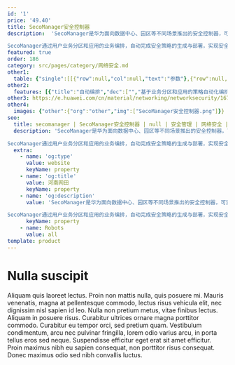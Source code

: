 ```yaml
---
id: '1'
price: '49.40'
title: SecoManager安全控制器
description:  'SecoManager是华为面向数据中心、园区等不同场景推出的安全控制器，可实现全网安全策略集中管理、安全业务编排和高性能日志管理。

SecoManager通过用户业务分区和应用的业务编排，自动完成安全策略的生成与部署，实现安全业务分钟级部署，有效降低安全运维成本。SecoManager协同SDN控制器和HiSec Insight安全态势感知系统联动，将威胁分钟级闭环处置，大幅提升企业网络的威胁防御能力，帮助企业构建全网主动防御体系。'
featured: true
order: 186
category: src/pages/category/网络安全.md
other1: 
  table: {"single":[[{"row":null,"col":null,"text":"参数"},{"row":null,"col":null,"text":"SecoManager安全控制器"}],[{"row":null,"col":null,"text":"基础网元管理"},{"row":null,"col":null,"text":"设备管理：\n支持设备发现、设备管理、虚拟系统管理、配置一致性检查、设备单点登录\n\n\n资源池管理：\n支持资源池的增、删、改、查\n\n\n对象管理：\n地址、服务、应用、网络分区\n\n\n策略管理：\n安全策略、VPC策略、安全服务、任务部署"}],[{"row":null,"col":null,"text":"策略协同"},{"row":null,"col":null,"text":"大数据安全协同：\n接收发自大数据安全分析系统的威胁处置请求，传递至威胁阻断设备\n\n\n控制器协同：\n感知网络拓扑、基于服务链的引流策略下发"}],[{"row":null,"col":null,"text":"策略编排"},{"row":null,"col":null,"text":"基于网络分区、应用互访关系、安全服务、VPC，自动化下发安全策略"}],[{"row":null,"col":null,"text":"策略调优"},{"row":null,"col":null,"text":"根据冗余分析的结果进行策略调优"}],[{"row":null,"col":null,"text":"策略仿真"},{"row":null,"col":null,"text":"根据仿真结果分析变更策略对应用业务的事前影响"}],[{"row":null,"col":null,"text":"日志管理"},{"row":null,"col":null,"text":"百万级IPv4/IPv6会话日志查询以及NAT-Port Range日志、用户端口预分配日志查询。\n通过NAT日志中记录的转换前后IP地址和端口对应关系进行身份关联溯源，实现各类安全审计和取证。"}]]}
other2:
  features: [{"title":"自动编排","dec":["","基于业务分区和应用的策略自动化编排，安全业务分钟级部署",""]},{"title":"智能运维","dec":["","基于应用可视和互访分析的动态策略优化，降低运维成本80%",""]},{"title":"网安协同","dec":["","协同网络与安全联动，威胁分钟级闭环处置",""]},{"title":"日志管理","dec":["百万级日志采集存储性能，NAT溯源轻松调查取证"]}]
other3: https://e.huawei.com/cn/material/networking/networksecurity/167dffb906bc4483a3eeccdc75c9d461
other4:
  images: {"other":{"org":"other","img":["SecoManager安全控制器.png"]}}
seo:
  title: secomanager | SecoManager安全控制器 | null | 安全管理 | 网络安全 | 企业网络
  description: 'SecoManager是华为面向数据中心、园区等不同场景推出的安全控制器，可实现全网安全策略集中管理、安全业务编排和高性能日志管理。

SecoManager通过用户业务分区和应用的业务编排，自动完成安全策略的生成与部署，实现安全业务分钟级部署，有效降低安全运维成本。SecoManager协同SDN控制器和HiSec Insight安全态势感知系统联动，将威胁分钟级闭环处置，大幅提升企业网络的威胁防御能力，帮助企业构建全网主动防御体系。'
  extra:
    - name: 'og:type'
      value: website
      keyName: property
    - name: 'og:title'
      value: 河南网田
      keyName: property
    - name: 'og:description'
      value: 'SecoManager是华为面向数据中心、园区等不同场景推出的安全控制器，可实现全网安全策略集中管理、安全业务编排和高性能日志管理。

SecoManager通过用户业务分区和应用的业务编排，自动完成安全策略的生成与部署，实现安全业务分钟级部署，有效降低安全运维成本。SecoManager协同SDN控制器和HiSec Insight安全态势感知系统联动，将威胁分钟级闭环处置，大幅提升企业网络的威胁防御能力，帮助企业构建全网主动防御体系。'
      keyName: property
    - name: Robots
      value: all
template: product
---
```


# Nulla suscipit

Aliquam quis laoreet lectus. Proin non mattis nulla, quis posuere mi. Mauris venenatis, magna at pellentesque commodo, lectus risus vehicula elit, nec dignissim nisl sapien id leo. Nulla non pretium metus, vitae finibus lectus. Aliquam in posuere risus. Curabitur ultrices ornare magna porttitor commodo. Curabitur eu tempor orci, sed pretium quam. Vestibulum condimentum, arcu nec pulvinar fringilla, lorem odio varius arcu, in porta tellus eros sed neque. Suspendisse efficitur eget erat sit amet efficitur. Proin maximus nibh eu sapien consequat, non porttitor risus consequat. Donec maximus odio sed nibh convallis luctus.